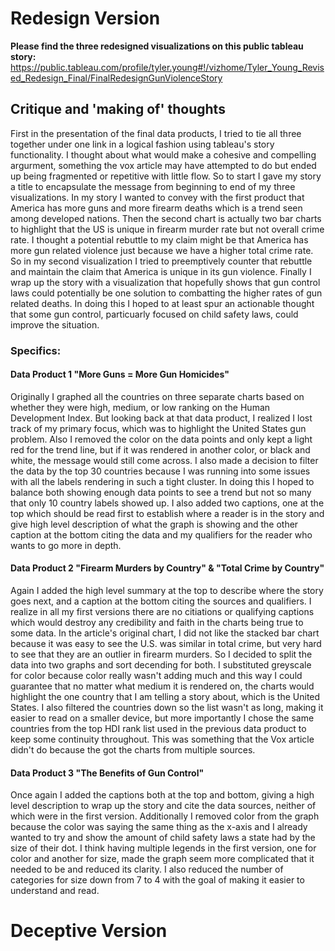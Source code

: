 # Redesign Version

**Please find the three redesigned visualizations on this public tableau story:**
<https://public.tableau.com/profile/tyler.young#!/vizhome/Tyler_Young_Revised_Redesign_Final/FinalRedesignGunViolenceStory>

## Critique and 'making of' thoughts

First in the presentation of the final data products, I tried to tie all three together under one link in a logical fashion using tableau's story functionality. I thought about what would make a cohesive and compelling argurment, something the vox article may have attempted to do but ended up being fragmented or repetitive with little flow. So to start I gave my story a title to encapsulate the message from beginning to end of my three visualizations. In my story I wanted to convey with the first product that America has more guns and more firearm deaths which is a trend seen among developed nations. Then the second chart is actually two bar charts to highlight that the US is unique in firearm murder rate but not overall crime rate. I thought a potential rebuttle to my claim might be that America has more gun related violence just because we have a higher total crime rate. So in my second visualization I tried to preemptively counter that rebuttle and maintain the claim that America is unique in its gun violence. Finally I wrap up the story with a visualization that hopefully shows that gun control laws could potentially be one solution to combatting the higher rates of gun related deaths. In doing this I hoped to at least spur an actionable thought that some gun control, particuarly focused on child safety laws, could improve the situation. 

### Specifics: 
#### Data Product 1 "More Guns = More Gun Homicides"

Originally I graphed all the countries on three separate charts based on whether they were high, medium, or low ranking on the Human Development Index. But looking back at that data product, I realized I lost track of my primary focus, which was to highlight the United States gun problem. Also I removed the color on the data points and only kept a light red for the trend line, but if it was rendered in another color, or black and white, the message would still come across. I also made a decision to filter the data by the top 30 countries because I was running into some issues with all the labels rendering in such a tight cluster. In doing this I hoped to balance both showing enough data points to see a trend but not so many that only 10 country labels showed up. I also added two captions, one at the top which should be read first to establish where a reader is in the story and give high level description of what the graph is showing and the other caption at the bottom citing the data and my qualifiers for the reader who wants to go more in depth.

#### Data Product 2 "Firearm Murders by Country" & "Total Crime by Country"

Again I added the high level summary at the top to describe where the story goes next, and a caption at the bottom citing the sources and qualifiers. I realize in all my first versions there are no citiations or qualifying captions which would destroy any credibility and faith in the charts being true to some data. In the article's original chart, I did not like the stacked bar chart because it was easy to see the U.S. was similar in total crime, but very hard to see that they are an outlier in firearm murders. So I decided to split the data into two graphs and sort decending for both. I substituted greyscale for color  because color really wasn't adding much and this way I could guarantee that no matter what medium it is rendered on, the charts would highlight the one country that I am telling a story about, which is the United States. I also filtered the countries down so the list wasn't as long, making it easier to read on a smaller device, but more importantly I chose the same countries from the top HDI rank list used in the previous data product to keep some continuity throughout. This was something that the Vox article didn't do because the got the charts from multiple sources. 

#### Data Product 3 "The Benefits of Gun Control"

Once again I added the captions both at the top and bottom, giving a high level description to wrap up the story and cite the data sources, neither of which were in the first version. Additionally I removed color from the graph because the color was saying the same thing as the x-axis and I already wanted to try and show the amount of child safety laws a state had by the size of their dot. I think having multiple legends in the first version, one for color and another for size, made the graph seem more complicated that it needed to be and reduced its clarity. I also reduced the number of categories for size down from 7 to 4 with the goal of making it easier to understand and read.

# Deceptive Version




